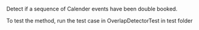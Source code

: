 Detect if a sequence of Calender events have been double booked.

To test the method, run the test case in OverlapDetectorTest in test folder 